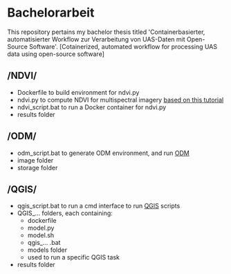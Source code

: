 # Bachelorarbeit
This repository pertains my bachelor thesis titled 'Containerbasierter, automatisierter Workflow zur Verarbeitung 
von UAS-Daten mit Open-Source Software'. [Cotainerized, automated workflow for processing UAS data using open-source software]


## /NDVI/
- Dockerfile to build environment for ndvi.py
- ndvi.py to compute NDVI for multispectral imagery [based on this tutorial](http://learningzone.rspsoc.org.uk/index.php/Learning-Materials/Python-Scripting/9.4-Calculate-NDVI-using-GDAL)
- ndvi_script.bat to run a Docker container for ndvi.py
- results folder

## /ODM/ 
- odm_script.bat to generate ODM environment, and run [ODM](https://github.com/OpenDroneMap/OpenDroneMap)
- image folder
- storage folder

## /QGIS/
- qgis_script.bat to run a cmd interface to run [QGIS](https://www.qgis.org/de/site/) scripts
- QGIS_... folders, each containing:
  - dockerfile
  - model.py
  - model.sh
  - qgis_... .bat
  - models folder
  - used to run a specific QGIS task
- results folder
